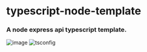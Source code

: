 # typescript-node-template

### A node express api typescript template.

  ![image](https://user-images.githubusercontent.com/56268564/91102669-01c1e080-e640-11ea-90c7-0b8deb720e05.png)
  ![tsconfig](https://user-images.githubusercontent.com/56268564/91102864-77c64780-e640-11ea-8458-2b4a9dcdc3c2.png)
